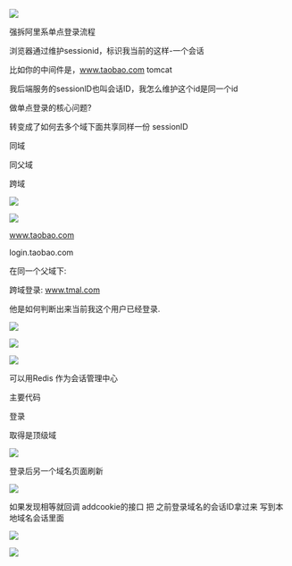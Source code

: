 

![](https://gitee.com/hxc8/images7/raw/master/img/202407190747747.jpg)





强拆阿里系单点登录流程



浏览器通过维护sessionid，标识我当前的这样-一个会话

比如你的中间件是，www.taobao.com  tomcat

我后端服务的sessionlD也叫会话ID，我怎么维护这个id是同一个id



做单点登录的核心问题?



转变成了如何去多个域下面共享同样一份 sessionID





同域



同父域



跨域



![](D:/download/youdaonote-pull-master/data/Technology/架构设计/images/CB23BB3682FB43D683A2A3F22D065418image.png)







![](https://gitee.com/hxc8/images7/raw/master/img/202407190747227.jpg)





www.taobao.com

login.taobao.com

在同一个父域下:





跨域登录: www.tmal.com

他是如何判断出来当前我这个用户已经登录.







![](https://gitee.com/hxc8/images7/raw/master/img/202407190747172.jpg)

![](https://gitee.com/hxc8/images7/raw/master/img/202407190747582.jpg)



![](https://gitee.com/hxc8/images7/raw/master/img/202407190747850.jpg)



可以用Redis 作为会话管理中心









主要代码



登录



取得是顶级域

![](https://gitee.com/hxc8/images7/raw/master/img/202407190747173.jpg)





登录后另一个域名页面刷新



![](D:/download/youdaonote-pull-master/data/Technology/架构设计/images/7BBD44B9A6ED4D40A3316F9D59067252image.png)



如果发现相等就回调 addcookie的接口 把 之前登录域名的会话ID拿过来 写到本地域名会话里面

![](https://gitee.com/hxc8/images7/raw/master/img/202407190747851.jpg)



![](https://gitee.com/hxc8/images7/raw/master/img/202407190747178.jpg)







